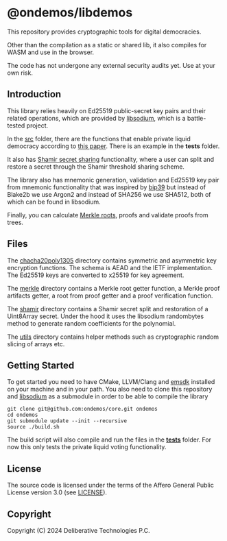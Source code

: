 # @ondemos/libdemos

This repository provides cryptographic tools for digital democracies.

Other than the compilation as a static or shared lib, it also compiles for WASM and use in the browser. 

The code has not undergone any external security audits yet. Use at your own risk.

## Introduction

This library relies heavily on Ed25519 public-secret key pairs and their related operations, which are provided by [libsodium](https://github.com/jedisct1/libsodium), which is a battle-tested project.

In the  [src](src) folder, there are the functions that enable private liquid democracy according to [this paper](https://arxiv.org/pdf/2302.14421). There is an example in the __tests__ folder.

It also has [Shamir secret sharing](https://en.wikipedia.org/wiki/Shamir%27s_secret_sharing) functionality, where a user can split and restore a secret through the Shamir threshold sharing scheme. 

The library also has mnemonic generation, validation and Ed25519 key pair from mnemonic functionality that was inspired by [bip39](https://github.com/bitcoinjs/bip39) but instead of Blake2b we use Argon2 and instead of SHA256 we use SHA512, both of which can be found in libsodium.

Finally, you can calculate [Merkle roots](https://en.wikipedia.org/wiki/Merkle_tree), proofs and validate proofs from trees. 

## Files

The [chacha20poly1305](src/chacha20poly1305) directory contains symmetric and asymmetric key encryption functions. The 
schema is AEAD and the IETF implementation. The Ed25519 keys are converted to x25519 for key agreement.

The [merkle](src/merkle) directory contains a Merkle root getter function, a Merkle
proof artifacts getter, a root from proof getter and a proof verification function.

The [shamir](src/shamir) directory contains a Shamir secret split and restoration of a Uint8Array secret.
Under the hood it uses the libsodium randombytes method to generate random coefficients for the polynomial.

The [utils](src/utils) directory contains helper methods such as cryptographic random slicing of arrays etc.

## Getting Started

To get started you need to have CMake, LLVM/Clang and [emsdk](https://github.com/emscripten-core/emsdk) installed on your machine and in your path.
You also need to clone this repository and [libsodium](https://github.com/jedisct1/libsodium) as a submodule in order to be able to compile the library

```
git clone git@github.com:ondemos/core.git ondemos
cd ondemos 
git submodule update --init --recursive
source ./build.sh
```

The build script will also compile and run the files in the [__tests__](__tests__) folder. For now this only tests the private liquid voting functionality.

## License

The source code is licensed under the terms of the Affero General Public License version 3.0 (see [LICENSE](LICENSE)).

## Copyright

Copyright (C) 2024 Deliberative Technologies P.C.
